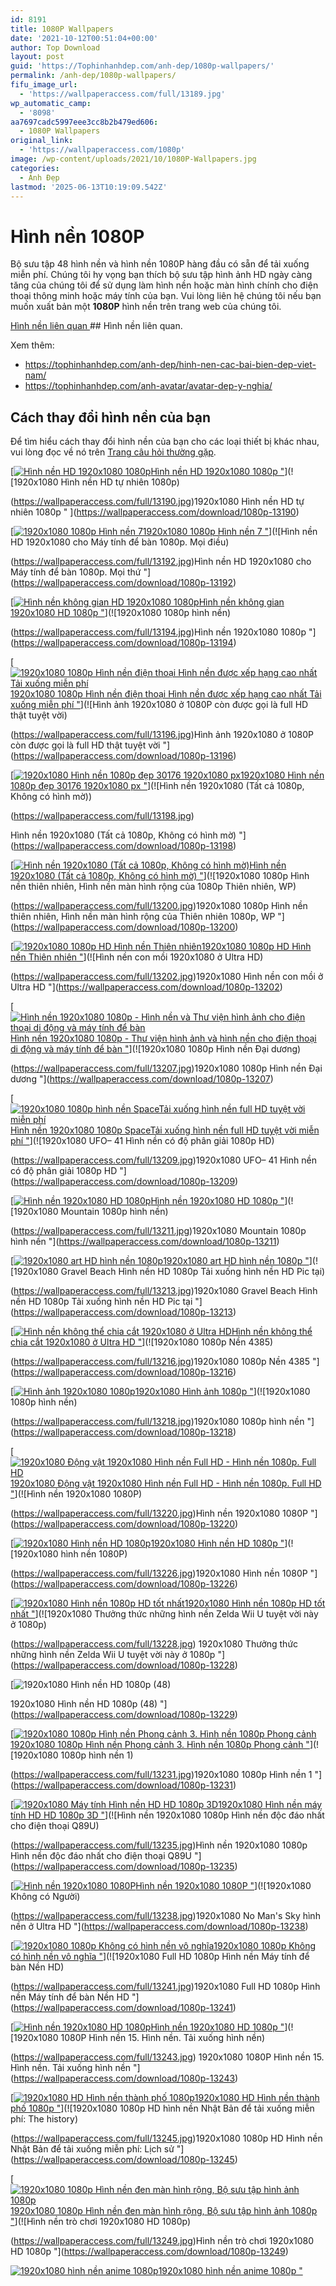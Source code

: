 ```yaml
---
id: 8191
title: 1080P Wallpapers
date: '2021-10-12T00:51:04+00:00'
author: Top Download
layout: post
guid: 'https://Tophinhanhdep.com/anh-dep/1080p-wallpapers/'
permalink: /anh-dep/1080p-wallpapers/
fifu_image_url:
  - 'https://wallpaperaccess.com/full/13189.jpg'
wp_automatic_camp:
  - '8098'
aa7697cadc5997eee3cc8b2b479ed606:
  - 1080P Wallpapers
original_link:
  - 'https://wallpaperaccess.com/1080p'
image: /wp-content/uploads/2021/10/1080P-Wallpapers.jpg
categories:
  - Ảnh Đẹp
lastmod: '2025-06-13T10:19:09.542Z'
---
```

# Hình nền 1080P

Bộ sưu tập 48 hình nền và hình nền 1080P hàng đầu có sẵn để tải xuống miễn phí. Chúng tôi hy vọng bạn thích bộ sưu tập hình ảnh HD ngày càng tăng của chúng tôi để sử dụng làm hình nền hoặc màn hình chính cho điện thoại thông minh hoặc máy tính của bạn. Vui lòng liên hệ chúng tôi nếu bạn muốn xuất bản một **1080P** hình nền trên trang web của chúng tôi.

[Hình nền liên quan ](#related) ## Hình nền liên quan.

   
 Xem thêm:

   
- <https://tophinhanhdep.com/anh-dep/hinh-nen-cac-bai-bien-dep-viet-nam/>
- <https://tophinhanhdep.com/anh-avatar/avatar-dep-y-nghia/>

## Cách thay đổi hình nền của bạn

Để tìm hiểu cách thay đổi hình nền của bạn cho các loại thiết bị khác nhau, vui lòng đọc về nó trên [Trang câu hỏi thường gặp](https://tophinhanhdep.com/faq/).

  
[[![Hình nền HD 1920x1080 1080p](https://wallpaperaccess.com/full/13189.jpg)Hình nền HD 1920x1080 1080p "](https://wallpaperaccess.com/download/1080p-13189)](![1920x1080 Hình nền HD tự nhiên 1080p)

(https://wallpaperaccess.com/full/13190.jpg)1920x1080 Hình nền HD tự nhiên 1080p " ](https://wallpaperaccess.com/download/1080p-13190)

[[![1920x1080 1080p Hình nền 7](https://wallpaperaccess.com/full/13191.jpg)1920x1080 1080p Hình nền 7 "](https://wallpaperaccess.com/download/1080p-13191)](![Hình nền HD 1920x1080 cho Máy tính để bàn 1080p.  Mọi điều)

(https://wallpaperaccess.com/full/13192.jpg)Hình nền HD 1920x1080 cho Máy tính để bàn 1080p. Mọi thứ "](https://wallpaperaccess.com/download/1080p-13192)

[[![Hình nền không gian HD 1920x1080 1080p](https://wallpaperaccess.com/full/13193.jpg)Hình nền không gian 1920x1080 HD 1080p "](https://wallpaperaccess.com/download/1080p-13193)](![1920x1080 1080p hình nền)

(https://wallpaperaccess.com/full/13194.jpg)Hình nền 1920x1080 1080p "](https://wallpaperaccess.com/download/1080p-13194)

[[![1920x1080 1080p Hình nền điện thoại Hình nền được xếp hạng cao nhất Tải xuống miễn phí](https://wallpaperaccess.com/full/13195.jpg)1920x1080 1080p Hình nền điện thoại Hình nền được xếp hạng cao nhất Tải xuống miễn phí "](https://wallpaperaccess.com/download/1080p-13195)](![Hình ảnh 1920x1080 ở 1080P còn được gọi là full HD thật tuyệt vời)

(https://wallpaperaccess.com/full/13196.jpg)Hình ảnh 1920x1080 ở 1080P còn được gọi là full HD thật tuyệt vời "](https://wallpaperaccess.com/download/1080p-13196)

[[![1920x1080 Hình nền 1080p đẹp 30176 1920x1080 px](https://wallpaperaccess.com/full/13197.jpg)1920x1080 Hình nền 1080p đẹp 30176 1920x1080 px "](https://wallpaperaccess.com/download/1080p-13197)](![Hình nền 1920x1080 (Tất cả 1080p, Không có hình mờ))

(https://wallpaperaccess.com/full/13198.jpg)

Hình nền 1920x1080 (Tất cả 1080p, Không có hình mờ) "](https://wallpaperaccess.com/download/1080p-13198)

[[![Hình nền 1920x1080 (Tất cả 1080p, Không có hình mờ)](https://wallpaperaccess.com/full/13199.jpg)Hình nền 1920x1080 (Tất cả 1080p, Không có hình mờ) "](https://wallpaperaccess.com/download/1080p-13199)](![1920x1080 1080p Hình nền thiên nhiên, Hình nền màn hình rộng của 1080p Thiên nhiên, WP)

(https://wallpaperaccess.com/full/13200.jpg)1920x1080 1080p Hình nền thiên nhiên, Hình nền màn hình rộng của Thiên nhiên 1080p, WP "](https://wallpaperaccess.com/download/1080p-13200)

[[![1920x1080 1080p HD Hình nền Thiên nhiên](https://wallpaperaccess.com/full/13201.jpg)1920x1080 1080p HD Hình nền Thiên nhiên "](https://wallpaperaccess.com/download/1080p-13201)](![Hình nền con mồi 1920x1080 ở Ultra HD)

(https://wallpaperaccess.com/full/13202.jpg)1920x1080 Hình nền con mồi ở Ultra HD "](https://wallpaperaccess.com/download/1080p-13202)

[[![Hình nền 1920x1080 1080p - Hình nền và Thư viện hình ảnh cho điện thoại di động và máy tính để bàn](https://wallpaperaccess.com/full/13205.jpg)Hình nền 1920x1080 1080p - Thư viện hình ảnh và hình nền cho điện thoại di động và máy tính để bàn "](https://wallpaperaccess.com/download/1080p-13205)](![1920x1080 1080p Hình nền Đại dương)

(https://wallpaperaccess.com/full/13207.jpg)1920x1080 1080p Hình nền Đại dương "](https://wallpaperaccess.com/download/1080p-13207)

[[![1920x1080 1080p hình nền SpaceTải xuống hình nền full HD tuyệt vời miễn phí](https://wallpaperaccess.com/full/13208.jpg)Hình nền 1920x1080 1080p SpaceTải xuống hình nền full HD tuyệt vời miễn phí "](https://wallpaperaccess.com/download/1080p-13208)](![1920x1080 UFO– 41 Hình nền có độ phân giải 1080p HD)

(https://wallpaperaccess.com/full/13209.jpg)1920x1080 UFO– 41 Hình nền có độ phân giải 1080p HD "](https://wallpaperaccess.com/download/1080p-13209)

[[![Hình nền 1920x1080 HD 1080p](https://wallpaperaccess.com/full/13210.jpg)Hình nền 1920x1080 HD 1080p "](https://wallpaperaccess.com/download/1080p-13210)](![1920x1080 Mountain 1080p hình nền)

(https://wallpaperaccess.com/full/13211.jpg)1920x1080 Mountain 1080p hình nền "](https://wallpaperaccess.com/download/1080p-13211)

[[![1920x1080 art HD hình nền 1080p](https://wallpaperaccess.com/full/13212.jpg)1920x1080 art HD hình nền 1080p "](https://wallpaperaccess.com/download/1080p-13212)](![1920x1080 Gravel Beach Hình nền HD 1080p Tải xuống hình nền HD Pic tại)

(https://wallpaperaccess.com/full/13213.jpg)1920x1080 Gravel Beach Hình nền HD 1080p Tải xuống hình nền HD Pic tại "](https://wallpaperaccess.com/download/1080p-13213)

[[![Hình nền không thể chia cắt 1920x1080 ở Ultra HD](https://wallpaperaccess.com/full/13215.jpg)Hình nền không thể chia cắt 1920x1080 ở Ultra HD "](https://wallpaperaccess.com/download/1080p-13215)](![1920x1080 1080p Nền 4385)

(https://wallpaperaccess.com/full/13216.jpg)1920x1080 1080p Nền 4385 "](https://wallpaperaccess.com/download/1080p-13216)

[[![Hình ảnh 1920x1080 1080p](https://wallpaperaccess.com/full/13217.jpg)1920x1080 Hình ảnh 1080p "](https://wallpaperaccess.com/download/1080p-13217)](![1920x1080 1080p hình nền)

(https://wallpaperaccess.com/full/13218.jpg)1920x1080 1080p hình nền "](https://wallpaperaccess.com/download/1080p-13218)

[[![1920x1080 Động vật 1920x1080 Hình nền Full HD - Hình nền 1080p.  Full HD](https://wallpaperaccess.com/full/13219.jpg)1920x1080 Động vật 1920x1080 Hình nền Full HD - Hình nền 1080p. Full HD "](https://wallpaperaccess.com/download/1080p-13219)](![Hình nền 1920x1080 1080P)

(https://wallpaperaccess.com/full/13220.jpg)Hình nền 1920x1080 1080P "](https://wallpaperaccess.com/download/1080p-13220)

[[![1920x1080 Hình nền HD 1080p](https://wallpaperaccess.com/full/13225.jpg)1920x1080 Hình nền HD 1080p "](https://wallpaperaccess.com/download/1080p-13225)](![1920x1080 hình nền 1080P)

(https://wallpaperaccess.com/full/13226.jpg)1920x1080 Hình nền 1080P "](https://wallpaperaccess.com/download/1080p-13226)

[[![1920x1080 Hình nền 1080p HD tốt nhất](https://wallpaperaccess.com/full/13227.jpg)1920x1080 Hình nền 1080p HD tốt nhất "](https://wallpaperaccess.com/download/1080p-13227)](![1920x1080 Thưởng thức những hình nền Zelda Wii U tuyệt vời này ở 1080p)

(https://wallpaperaccess.com/full/13228.jpg) 1920x1080 Thưởng thức những hình nền Zelda Wii U tuyệt vời này ở 1080p "](https://wallpaperaccess.com/download/1080p-13228)

[![1920x1080 Hình nền HD 1080p (48)](https://wallpaperaccess.com/full/13229.jpg)

1920x1080 Hình nền HD 1080p (48) "](https://wallpaperaccess.com/download/1080p-13229)

[[![1920x1080 1080p Hình nền Phong cảnh 3. Hình nền 1080p Phong cảnh](https://wallpaperaccess.com/full/13230.jpg)1920x1080 1080p Hình nền Phong cảnh 3. Hình nền 1080p Phong cảnh "](https://wallpaperaccess.com/download/1080p-13230)](![1920x1080 1080p hình nền 1)

(https://wallpaperaccess.com/full/13231.jpg)1920x1080 1080p Hình nền 1 "](https://wallpaperaccess.com/download/1080p-13231)

[[![1920x1080 Máy tính Hình nền HD HD 1080p 3D](https://wallpaperaccess.com/full/13233.jpg)1920x1080 Hình nền máy tính HD HD 1080p 3D "](https://wallpaperaccess.com/download/1080p-13233)](![Hình nền 1920x1080 1080p Hình nền độc đáo nhất cho điện thoại Q89U)

(https://wallpaperaccess.com/full/13235.jpg)Hình nền 1920x1080 1080p Hình nền độc đáo nhất cho điện thoại Q89U "](https://wallpaperaccess.com/download/1080p-13235)

[[![Hình nền 1920x1080 1080P](https://wallpaperaccess.com/full/13236.jpg)Hình nền 1920x1080 1080P "](https://wallpaperaccess.com/download/1080p-13236)](![1920x1080 Không có Người)

(https://wallpaperaccess.com/full/13238.jpg)1920x1080 No Man's Sky hình nền ở Ultra HD "](https://wallpaperaccess.com/download/1080p-13238)

[[![1920x1080 1080p Không có hình nền vô nghĩa](https://wallpaperaccess.com/full/13240.png)1920x1080 1080p Không có hình nền vô nghĩa "](https://wallpaperaccess.com/download/1080p-13240)](![1920x1080 Full HD 1080p Hình nền Máy tính để bàn Nền HD)

(https://wallpaperaccess.com/full/13241.jpg)1920x1080 Full HD 1080p Hình nền Máy tính để bàn Nền HD "](https://wallpaperaccess.com/download/1080p-13241)

[[![Hình nền 1920x1080 HD 1080p](https://wallpaperaccess.com/full/13242.jpg)Hình nền 1920x1080 HD 1080p "](https://wallpaperaccess.com/download/1080p-13242)](![1920x1080 1080P Hình nền 15. Hình nền.  Tải xuống hình nền)

(https://wallpaperaccess.com/full/13243.jpg) 1920x1080 1080P Hình nền 15. Hình nền. Tải xuống hình nền "](https://wallpaperaccess.com/download/1080p-13243)

[[![1920x1080 HD Hình nền thành phố 1080p](https://wallpaperaccess.com/full/13244.jpg)1920x1080 HD Hình nền thành phố 1080p "](https://wallpaperaccess.com/download/1080p-13244)](![1920x1080 1080p HD hình nền Nhật Bản để tải xuống miễn phí: The history)

(https://wallpaperaccess.com/full/13245.jpg)1920x1080 1080p HD Hình nền Nhật Bản để tải xuống miễn phí: Lịch sử "](https://wallpaperaccess.com/download/1080p-13245)

[[![1920x1080 1080p Hình nền đen màn hình rộng, Bộ sưu tập hình ảnh 1080p](https://wallpaperaccess.com/full/13247.jpg)1920x1080 1080p Hình nền đen màn hình rộng, Bộ sưu tập hình ảnh 1080p "](https://wallpaperaccess.com/download/1080p-13247)](![Hình nền trò chơi 1920x1080 HD 1080p)

(https://wallpaperaccess.com/full/13249.jpg)Hình nền trò chơi 1920x1080 HD 1080p "](https://wallpaperaccess.com/download/1080p-13249)

[![1920x1080 hình nền anime 1080p](https://wallpaperaccess.com/full/13251.jpg)1920x1080 hình nền anime 1080p "](https://wallpaperaccess.com/download/1080p-13251)
